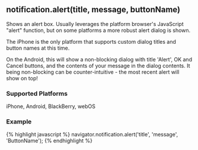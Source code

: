 notification.alert(title, message, buttonName)
------------------
Shows an alert box. Usually leverages the platform browser's JavaScript "alert" function, but on some platforms a more robust alert dialog is shown.

The iPhone is the only platform that supports custom dialog titles and button names at this time.

On the Android, this will show a non-blocking dialog with title 'Alert', OK and Cancel buttons, and the contents of your message in the dialog contents. It being non-blocking can be counter-intuitive - the most recent alert will show on top!

### Supported Platforms ###
iPhone, Android, BlackBerry, webOS

### Example ###
{% highlight javascript %}
navigator.notification.alert('title', 'message', 'ButtonName');
{% endhighlight %}